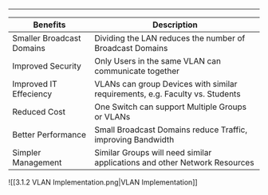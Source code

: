 
---

| Benefits                  | Description                                                                  |
| ------------------------- | ---------------------------------------------------------------------------- |
| Smaller Broadcast Domains | Dividing the LAN reduces the number of Broadcast Domains                     |
| Improved Security         | Only Users in the same VLAN can communicate together                         |
| Improved IT Effeciency    | VLANs can group Devices with similar requirements, e.g. Faculty vs. Students |
| Reduced Cost              | One Switch can support Multiple Groups or VLANs                              |
| Better Performance        | Small Broadcast Domains reduce Traffic, improving Bandwidth                  |
| Simpler Management        | Similar Groups will need similar applications and other Network Resources    |

![[3.1.2 VLAN Implementation.png|VLAN Implementation]]